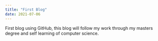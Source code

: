 ```yaml
---
title: "First Blog"
date: 2021-07-06
---
```


First blog using GitHub, this blog will follow my work through my masters degree and self learning of computer science.
